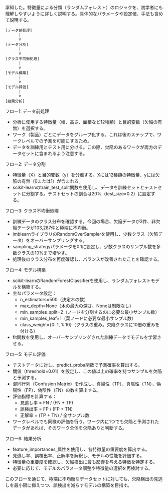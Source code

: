 承知した。特徴量による分類（ランダムフォレスト）のロジックを、初学者にも理解しやすいように詳しく説明する。具体的なパラメータや設定値、手法も含めて説明する。

```
[データ前処理]
      |
      v
[データ分割]
      |
      v
[クラス不均衡処理]
      |
      v
[モデル構築]
      |
      v
[モデル評価]
      |
      v
[結果分析]
```

フロー1: データ前処理
- 分析に使用する特徴量（幅、高さ、面積など12種類）と目的変数（欠陥の有無）を選択する。
- ワーク（製品）ごとにデータをグループ化する。これは後のステップで、ワークレベルでの予測を可能にするため。
- データを訓練用とテスト用に分ける。この際、欠陥のあるワークが両方のデータセットに含まれるよう注意する。

フロー2: データ分割
- 特徴量（X）と目的変数（y）を分離する。Xには12種類の特徴量、yには欠陥の有無（0または1）が含まれる。
- scikit-learnのtrain_test_split関数を使用し、データを訓練セットとテストセットに分割する。テストセットの割合は20%（test_size=0.2）に設定する。

フロー3: クラス不均衡処理
- 訓練データのクラス分布を確認する。今回の場合、欠陥データが3件、非欠陥データが103,287件と極端に不均衡。
- imblearnライブラリのRandomOverSamplerを使用し、少数クラス（欠陥データ）をオーバーサンプリングする。
- sampling_strategyパラメータを0.1に設定し、少数クラスのサンプル数を多数クラスの10%まで増やす。
- 処理後のクラス分布を再度確認し、バランスが改善されたことを確認する。

フロー4: モデル構築
- scikit-learnのRandomForestClassifierを使用し、ランダムフォレストモデルを構築する。
- 主なパラメータ設定：
  - n_estimators=500（決定木の数）
  - max_depth=None（木の最大の深さ、Noneは制限なし）
  - min_samples_split=2（ノードを分割するのに必要な最小サンプル数）
  - min_samples_leaf=1（葉ノードに必要な最小サンプル数）
  - class_weight={0: 1, 1: 10}（クラスの重み。欠陥クラスに10倍の重みを付ける）
- fit関数を使用し、オーバーサンプリングされた訓練データでモデルを学習させる。

フロー5: モデル評価
- テストデータに対し、predict_proba関数で予測確率を算出する。
- 閾値（threshold=0.01）を設定し、この値以上の確率を持つサンプルを欠陥と予測する。
- 混同行列（Confusion Matrix）を作成し、真陽性（TP）、真陰性（TN）、偽陽性（FP）、偽陰性（FN）の数を算出する。
- 評価指標を計算する：
  - 見逃し率 = FN / (FN + TP)
  - 誤検出率 = FP / (FP + TN)
  - 正解率 = (TP + TN) / 全サンプル数
- ワークレベルでも同様の評価を行う。ワーク内に1つでも欠陥と予測されたデータがあれば、そのワーク全体を欠陥ありと判断する。

フロー6: 結果分析
- feature_importances_属性を使用し、各特徴量の重要度を算出する。
- 見逃し率、誤検出率、正解率を解釈し、モデルの性能を評価する。
- 特徴量の重要度を確認し、欠陥検出に最も影響を与える特徴を特定する。
- 必要に応じて、モデルのパラメータ調整や特徴量の選択を再検討する。

このフローを通じて、極端に不均衡なデータセットに対しても、欠陥検出の見逃しを最小限に抑えつつ、誤検出を減らすモデルの構築を目指す。
